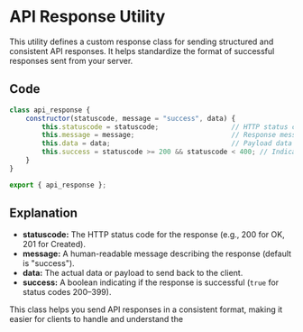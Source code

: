 # API Response Utility

This utility defines a custom response class for sending structured and consistent API responses. It helps standardize the format of successful responses sent from your server.

## Code

```js
class api_response {
    constructor(statuscode, message = "success", data) {
        this.statuscode = statuscode;                  // HTTP status code (e.g., 200, 201)
        this.message = message;                        // Response message
        this.data = data;                              // Payload data
        this.success = statuscode >= 200 && statuscode < 400; // Indicates success based on status code
    }
}

export { api_response };
```

## Explanation

- **statuscode:** The HTTP status code for the response (e.g., 200 for OK, 201 for Created).
- **message:** A human-readable message describing the response (default is "success").
- **data:** The actual data or payload to send back to the client.
- **success:** A boolean indicating if the response is successful (`true` for status codes 200–399).

This class helps you send API responses in a consistent format, making it easier for clients to handle and understand the